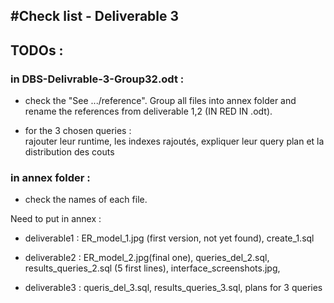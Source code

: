 #Check list - Deliverable 3
----
## TODOs :

### in **DBS-Delivrable-3-Group32.odt** :
* check the "See .../reference". Group all files into annex folder and rename the references from deliverable 1,2 (IN RED IN .odt).

* for the 3 chosen queries : <br>
rajouter leur runtime, les indexes rajoutés, expliquer leur query plan et la distribution des couts


### in **annex** folder :
* check the names of each file. <br>

Need to put in annex : <br>
* deliverable1 : ER_model_1.jpg (first version, not yet found), create_1.sql

* deliverable2 : ER_model_2.jpg(final one), queries_del_2.sql, results_queries_2.sql (5 first lines), interface_screenshots.jpg,

* deliverable3 : queris_del_3.sql, results_queries_3.sql, plans for 3 queries
